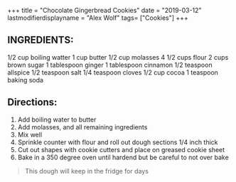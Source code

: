 +++
title = "Chocolate Gingerbread Cookies"
date = "2019-03-12"
lastmodifierdisplayname = "Alex Wolf"
tags= ["Cookies"]
+++

## INGREDIENTS:

1/2 cup boiling watter
1 cup butter
1/2 cup molasses
4 1/2 cups flour
2 cups brown sugar
1 tablespoon ginger
1 tablespoon cinnamon
1/2 teaspoon allspice
1/2 teaspoon salt
1/4 teaspoon cloves
1/2 cup cocoa
1 teaspoon baking soda

## Directions:

1. Add boiling water to butter
2. Add molasses, and all remaining ingredients
3. Mix well
4. Sprinkle counter with flour and roll out dough sections 1/4 inch thick
5. Cut out shapes with cookie cutters and place on greased cookie sheet
6. Bake in a 350 degree oven until hardend but be careful to not over bake

> This dough will keep in the fridge for days

